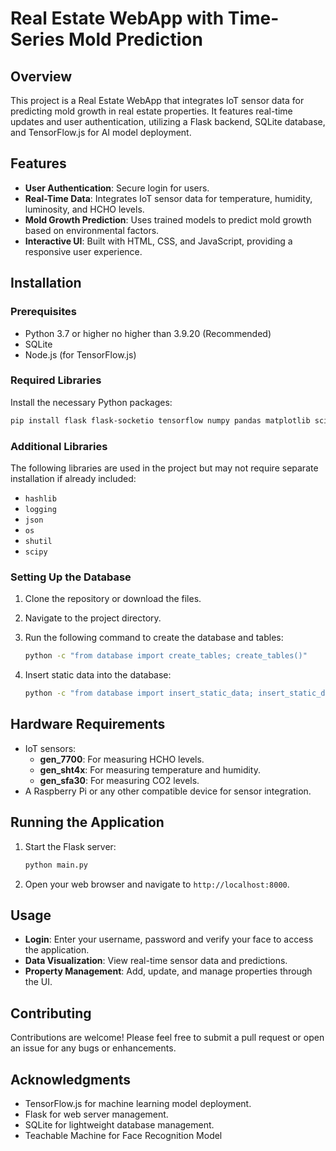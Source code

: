 # Real Estate WebApp with Time-Series Mold Prediction

## Overview

This project is a Real Estate WebApp that integrates IoT sensor data for predicting mold growth in real estate properties. It features real-time updates and user authentication, utilizing a Flask backend, SQLite database, and TensorFlow.js for AI model deployment.

## Features

- **User Authentication**: Secure login for users.
- **Real-Time Data**: Integrates IoT sensor data for temperature, humidity, luminosity, and HCHO levels.
- **Mold Growth Prediction**: Uses trained models to predict mold growth based on environmental factors.
- **Interactive UI**: Built with HTML, CSS, and JavaScript, providing a responsive user experience.

## Installation

### Prerequisites

- Python 3.7 or higher no higher than 3.9.20 (Recommended)
- SQLite
- Node.js (for TensorFlow.js)

### Required Libraries

Install the necessary Python packages:

```bash
pip install flask flask-socketio tensorflow numpy pandas matplotlib scikit-learn tensorflowjs smbus2
```

### Additional Libraries

The following libraries are used in the project but may not require separate installation if already included:

- `hashlib`
- `logging`
- `json`
- `os`
- `shutil`
- `scipy`

### Setting Up the Database

1. Clone the repository or download the files.
2. Navigate to the project directory.
3. Run the following command to create the database and tables:

    ```bash
    python -c "from database import create_tables; create_tables()"
    ```

4. Insert static data into the database:

    ```bash
    python -c "from database import insert_static_data; insert_static_data()"
    ```

## Hardware Requirements

- IoT sensors:
  - **gen_7700**: For measuring HCHO levels.
  - **gen_sht4x**: For measuring temperature and humidity.
  - **gen_sfa30**: For measuring CO2 levels.
- A Raspberry Pi or any other compatible device for sensor integration.

## Running the Application

1. Start the Flask server:

    ```bash
    python main.py
    ```

2. Open your web browser and navigate to `http://localhost:8000`.

## Usage

- **Login**: Enter your username, password and verify your face to access the application.
- **Data Visualization**: View real-time sensor data and predictions.
- **Property Management**: Add, update, and manage properties through the UI.

## Contributing

Contributions are welcome! Please feel free to submit a pull request or open an issue for any bugs or enhancements.

## Acknowledgments

- TensorFlow.js for machine learning model deployment.
- Flask for web server management.
- SQLite for lightweight database management.
- Teachable Machine for Face Recognition Model
